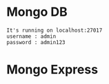 # Mongo DB 
    It's running on localhost:27017
    username : admin
    password : admin123

# Mongo Express
